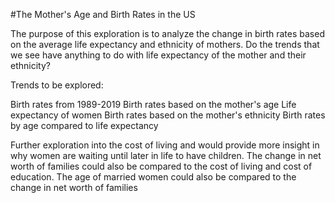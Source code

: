#The Mother's Age and Birth Rates in the US

The purpose of this exploration is to analyze the change in birth rates based on the average life expectancy and ethnicity of mothers. Do the trends that we see have anything to do with life expectancy of the mother and their ethnicity?

Trends to be explored:

  Birth rates from 1989-2019
  Birth rates based on the mother's age
  Life expectancy of women
  Birth rates based on the mother's ethnicity
  Birth rates by age compared to life expectancy


Further exploration into the cost of living and would provide more insight in why women are waiting until later in life to have children. The change in net worth of families could also be compared to the cost of living and cost of education. The age of married women could also be compared to the change in net worth of families